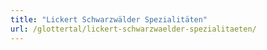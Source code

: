 ```yaml
---
title: "Lickert Schwarzwälder Spezialitäten"
url: /glottertal/lickert-schwarzwaelder-spezialitaeten/
---
```

